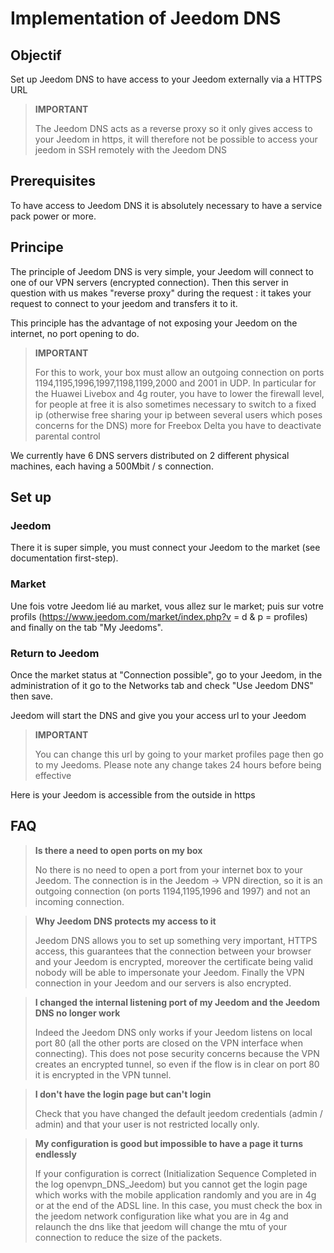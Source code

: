 # Implementation of Jeedom DNS

## Objectif

Set up Jeedom DNS to have access to your Jeedom externally via a HTTPS URL

> **IMPORTANT**
>
>The Jeedom DNS acts as a reverse proxy so it only gives access to your Jeedom in https, it will therefore not be possible to access your jeedom in SSH remotely with the Jeedom DNS

## Prerequisites

To have access to Jeedom DNS it is absolutely necessary to have a service pack power or more.

## Principe

The principle of Jeedom DNS is very simple, your Jeedom will connect to one of our VPN servers (encrypted connection). Then this server in question with us makes "reverse proxy" during the request : it takes your request to connect to your jeedom and transfers it to it.

This principle has the advantage of not exposing your Jeedom on the internet, no port opening to do.

> **IMPORTANT**
>
> For this to work, your box must allow an outgoing connection on ports 1194,1195,1996,1997,1198,1199,2000 and 2001 in UDP. In particular for the Huawei Livebox and 4g router, you have to lower the firewall level, for people at free it is also sometimes necessary to switch to a fixed ip (otherwise free sharing your ip between several users which poses concerns for the DNS) more for Freebox Delta you have to deactivate parental control

We currently have 6 DNS servers distributed on 2 different physical machines, each having a 500Mbit / s connection. 

## Set up

### Jeedom

There it is super simple, you must connect your Jeedom to the market (see documentation first-step). 

### Market

Une fois votre Jeedom lié au market, vous allez sur le market; puis sur votre profils (https://www.jeedom.com/market/index.php?v = d & p = profiles) and finally on the tab "My Jeedoms".

### Return to Jeedom

Once the market status at "Connection possible", go to your Jeedom, in the administration of it go to the Networks tab and check "Use Jeedom DNS" then save.

Jeedom will start the DNS and give you your access url to your Jeedom

> **IMPORTANT**
>
> You can change this url by going to your market profiles page then go to my Jeedoms. Please note any change takes 24 hours before being effective

Here is your Jeedom is accessible from the outside in https

## FAQ

> **Is there a need to open ports on my box**
>
> No there is no need to open a port from your internet box to your Jeedom. The connection is in the Jeedom -> VPN direction, so it is an outgoing connection (on ports 1194,1195,1996 and 1997) and not an incoming connection.

> **Why Jeedom DNS protects my access to it**
>
> Jeedom DNS allows you to set up something very important, HTTPS access, this guarantees that the connection between your browser and your Jeedom is encrypted, moreover the certificate being valid nobody will be able to impersonate your Jeedom. Finally the VPN connection in your Jeedom and our servers is also encrypted.

> **I changed the internal listening port of my Jeedom and the Jeedom DNS no longer work**
>
> Indeed the Jeedom DNS only works if your Jeedom listens on local port 80 (all the other ports are closed on the VPN interface when connecting). This does not pose security concerns because the VPN creates an encrypted tunnel, so even if the flow is in clear on port 80 it is encrypted in the VPN tunnel.

> **I don't have the login page but can't login**
>
> Check that you have changed the default jeedom credentials (admin / admin) and that your user is not restricted locally only.

> **My configuration is good but impossible to have a page it turns endlessly**
>
> If your configuration is correct (Initialization Sequence Completed in the log openvpn_DNS_Jeedom) but you cannot get the login page which works with the mobile application randomly and you are in 4g or at the end of the ADSL line. In this case, you must check the box in the jeedom network configuration like what you are in 4g and relaunch the dns like that jeedom will change the mtu of your connection to reduce the size of the packets.
